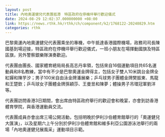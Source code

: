 ```yaml
---
layout: post
title: 內地奧運健兒代表團抵港　特區政府在停機坪舉行歡迎儀式
date: 2024-08-29 12:02:37.000000000 +08:00
link: https://news.rthk.hk/rthk/ch/component/k2/1768122-20240829.htm
categories: rthk
---
```


巴黎奧運內地奧運健兒代表團乘坐的專機，中午抵達香港國際機場，政務司司長陳國基到場迎接，特區政府在停機坪舉行歡迎儀式，一班小朋友在場揮動國旗及特區區旗，另外警察銀樂隊演奏歡迎。

代表團由團長、國家體育總局局長高志丹率領，包括來自16個運動項目共65名運動員和8名教練，當中有不少是巴黎奧運金牌得主，包括女子雙人10米跳台金牌全紅嬋和陳芋汐；男子100米自由泳金牌潘展樂；乒乓球男子團體金牌樊振東、馬龍和王楚欽；乒乓球女子團體金牌孫穎莎、王曼昱和陳夢；體操男子吊環冠軍劉洋等。

代表團訪問香港3日期間，會出席由特區政府舉行的歡迎會和晚宴，亦會到訪香港體育學院，與香港運動員交流。

代表團成員亦會出席三場公開活動，包括明晚於伊利沙伯體育館舉行的「奧運健兒大匯演」，以及星期六上午分別於伊利沙伯體育館和維多利亞公園游泳池舉行的兩場「內地奧運健兒展風采」運動項目示範。
